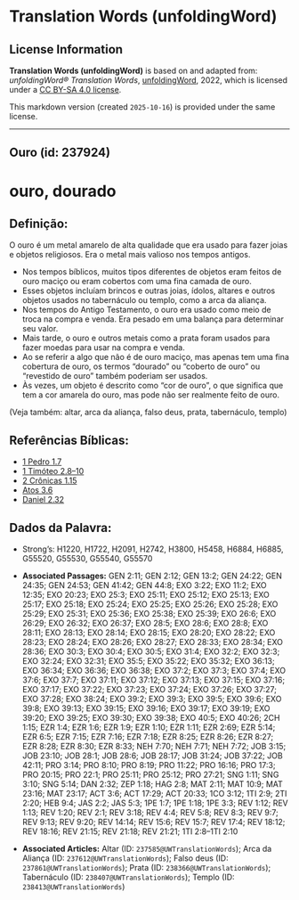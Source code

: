 # Translation Words (unfoldingWord)

## License Information

**Translation Words (unfoldingWord)** is based on and adapted from: _unfoldingWord® Translation Words_, [unfoldingWord](https://unfoldingword.org/utw), 2022, which is licensed under a [CC BY-SA 4.0 license](https://creativecommons.org/licenses/by-sa/4.0/legalcode.en).

This markdown version (created `2025-10-16`) is provided under the same license.



--------------------------------

## Ouro (id: 237924)

ouro, dourado
=============

Definição:
----------

O ouro é um metal amarelo de alta qualidade que era usado para fazer joias e objetos religiosos. Era o metal mais valioso nos tempos antigos.

* Nos tempos bíblicos, muitos tipos diferentes de objetos eram feitos de ouro maciço ou eram cobertos com uma fina camada de ouro.
* Esses objetos incluíam brincos e outras joias, ídolos, altares e outros objetos usados no tabernáculo ou templo, como a arca da aliança.
* Nos tempos do Antigo Testamento, o ouro era usado como meio de troca na compra e venda. Era pesado em uma balança para determinar seu valor.
* Mais tarde, o ouro e outros metais como a prata foram usados para fazer moedas para usar na compra e venda.
* Ao se referir a algo que não é de ouro maciço, mas apenas tem uma fina cobertura de ouro, os termos “dourado” ou “coberto de ouro” ou “revestido de ouro” também poderiam ser usados.
* Às vezes, um objeto é descrito como “cor de ouro”, o que significa que tem a cor amarela do ouro, mas pode não ser realmente feito de ouro.

(Veja também: altar, arca da aliança, falso deus, prata, tabernáculo, templo)

Referências Bíblicas:
---------------------

* [1 Pedro 1\.7](https://ref.ly/1Pet1:7)
* [1 Timóteo 2\.8–10](https://ref.ly/1Tim2:8-1Tim2:10)
* [2 Crônicas 1\.15](https://ref.ly/2Chr1:15)
* [Atos 3\.6](https://ref.ly/Acts3:6)
* [Daniel 2\.32](https://ref.ly/Dan2:32)

Dados da Palavra:
-----------------

* Strong’s: H1220, H1722, H2091, H2742, H3800, H5458, H6884, H6885, G55520, G55530, G55540, G55570

* **Associated Passages:** GEN 2:11; GEN 2:12; GEN 13:2; GEN 24:22; GEN 24:35; GEN 24:53; GEN 41:42; GEN 44:8; EXO 3:22; EXO 11:2; EXO 12:35; EXO 20:23; EXO 25:3; EXO 25:11; EXO 25:12; EXO 25:13; EXO 25:17; EXO 25:18; EXO 25:24; EXO 25:25; EXO 25:26; EXO 25:28; EXO 25:29; EXO 25:31; EXO 25:36; EXO 25:38; EXO 25:39; EXO 26:6; EXO 26:29; EXO 26:32; EXO 26:37; EXO 28:5; EXO 28:6; EXO 28:8; EXO 28:11; EXO 28:13; EXO 28:14; EXO 28:15; EXO 28:20; EXO 28:22; EXO 28:23; EXO 28:24; EXO 28:26; EXO 28:27; EXO 28:33; EXO 28:34; EXO 28:36; EXO 30:3; EXO 30:4; EXO 30:5; EXO 31:4; EXO 32:2; EXO 32:3; EXO 32:24; EXO 32:31; EXO 35:5; EXO 35:22; EXO 35:32; EXO 36:13; EXO 36:34; EXO 36:36; EXO 36:38; EXO 37:2; EXO 37:3; EXO 37:4; EXO 37:6; EXO 37:7; EXO 37:11; EXO 37:12; EXO 37:13; EXO 37:15; EXO 37:16; EXO 37:17; EXO 37:22; EXO 37:23; EXO 37:24; EXO 37:26; EXO 37:27; EXO 37:28; EXO 38:24; EXO 39:2; EXO 39:3; EXO 39:5; EXO 39:6; EXO 39:8; EXO 39:13; EXO 39:15; EXO 39:16; EXO 39:17; EXO 39:19; EXO 39:20; EXO 39:25; EXO 39:30; EXO 39:38; EXO 40:5; EXO 40:26; 2CH 1:15; EZR 1:4; EZR 1:6; EZR 1:9; EZR 1:10; EZR 1:11; EZR 2:69; EZR 5:14; EZR 6:5; EZR 7:15; EZR 7:16; EZR 7:18; EZR 8:25; EZR 8:26; EZR 8:27; EZR 8:28; EZR 8:30; EZR 8:33; NEH 7:70; NEH 7:71; NEH 7:72; JOB 3:15; JOB 23:10; JOB 28:1; JOB 28:6; JOB 28:17; JOB 31:24; JOB 37:22; JOB 42:11; PRO 3:14; PRO 8:10; PRO 8:19; PRO 11:22; PRO 16:16; PRO 17:3; PRO 20:15; PRO 22:1; PRO 25:11; PRO 25:12; PRO 27:21; SNG 1:11; SNG 3:10; SNG 5:14; DAN 2:32; ZEP 1:18; HAG 2:8; MAT 2:11; MAT 10:9; MAT 23:16; MAT 23:17; ACT 3:6; ACT 17:29; ACT 20:33; 1CO 3:12; 1TI 2:9; 2TI 2:20; HEB 9:4; JAS 2:2; JAS 5:3; 1PE 1:7; 1PE 1:18; 1PE 3:3; REV 1:12; REV 1:13; REV 1:20; REV 2:1; REV 3:18; REV 4:4; REV 5:8; REV 8:3; REV 9:7; REV 9:13; REV 9:20; REV 14:14; REV 15:6; REV 15:7; REV 17:4; REV 18:12; REV 18:16; REV 21:15; REV 21:18; REV 21:21; 1TI 2:8–1TI 2:10
* **Associated Articles:** Altar (ID: `237585@UWTranslationWords`); Arca da Aliança (ID: `237612@UWTranslationWords`); Falso deus (ID: `237861@UWTranslationWords`); Prata (ID: `238366@UWTranslationWords`); Tabernáculo (ID: `238407@UWTranslationWords`); Templo (ID: `238413@UWTranslationWords`)

